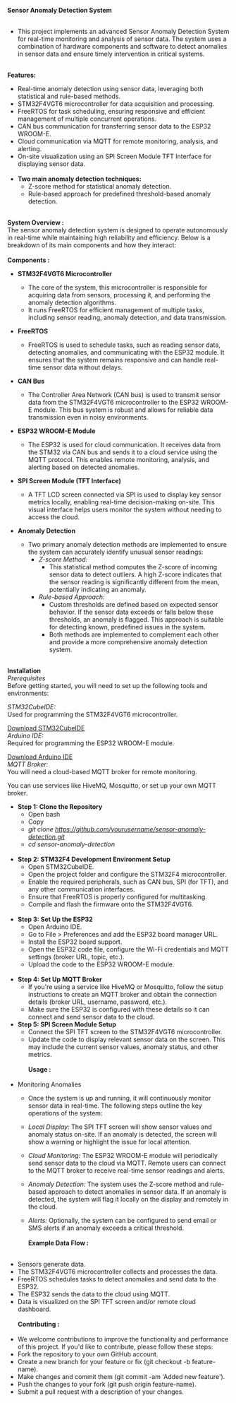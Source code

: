 **Sensor Anomaly Detection System** <br><br>
* This project implements an advanced Sensor Anomaly Detection System for real-time monitoring and analysis of sensor data. The system uses a combination of hardware components and software to detect anomalies in sensor data and ensure timely intervention in critical systems. <br><br>

**Features:** <br>
* Real-time anomaly detection using sensor data, leveraging both statistical and rule-based methods. <br>
* STM32F4VGT6 microcontroller for data acquisition and processing. <br>
* FreeRTOS for task scheduling, ensuring responsive and efficient management of multiple concurrent operations.<br>
* CAN bus communication for transferring sensor data to the ESP32 WROOM-E.<br>
* Cloud communication via MQTT for remote monitoring, analysis, and alerting.<br>
* On-site visualization using an SPI Screen Module TFT Interface for displaying sensor data.<br><br>
* **Two main anomaly detection techniques:** <br>
  - Z-score method for statistical anomaly detection.  <br>
  - Rule-based approach for predefined threshold-based anomaly detection.  <br><br>

**System Overview :** <br>
The sensor anomaly detection system is designed to operate autonomously in real-time while maintaining high reliability and efficiency. Below is a breakdown of its main components and how they interact:  <br> <br>
**Components :**  <br>
* **STM32F4VGT6 Microcontroller** <br>

  - The core of the system, this microcontroller is responsible for acquiring data from sensors, processing it, and performing the anomaly detection algorithms.
  - It runs FreeRTOS for efficient management of multiple tasks, including sensor reading, anomaly detection, and data transmission. <br>
* **FreeRTOS**  <br>

  - FreeRTOS is used to schedule tasks, such as reading sensor data, detecting anomalies, and communicating with the ESP32 module. It ensures that the system remains responsive and can handle real-time sensor data without delays.  <br>
* **CAN Bus**  <br>

  - The Controller Area Network (CAN bus) is used to transmit sensor data from the STM32F4VGT6 microcontroller to the ESP32 WROOM-E module. This bus system is robust and allows for reliable data transmission even in noisy environments. <br>
* **ESP32 WROOM-E Module**  <br>

  - The ESP32 is used for cloud communication. It receives data from the STM32 via CAN bus and sends it to a cloud service using the MQTT protocol. This enables remote monitoring, analysis, and alerting based on detected anomalies. <br>
* **SPI Screen Module (TFT Interface)**  <br>

  - A TFT LCD screen connected via SPI is used to display key sensor metrics locally, enabling real-time decision-making on-site. This visual interface helps users monitor the system without needing to access the cloud.  <br>
* **Anomaly Detection**  <br>
  - Two primary anomaly detection methods are implemented to ensure the system can accurately identify unusual sensor readings:  <br>
    - *Z-score Method:*  <br>
      - This statistical method computes the Z-score of incoming sensor data to detect outliers. A high Z-score indicates that the sensor reading is significantly different from the mean, potentially indicating an anomaly.  <br>
    - *Rule-based Approach:*  <br>
      - Custom thresholds are defined based on expected sensor behavior. If the sensor data exceeds or falls below these thresholds, an anomaly is flagged. This approach is suitable for detecting known, predefined issues in the system. <br>
      - Both methods are implemented to complement each other and provide a more comprehensive anomaly detection system. <br><br>

**Installation** <br>
*Prerequisites* <br>
Before getting started, you will need to set up the following tools and environments: <br>

*STM32CubeIDE:*  <br>Used for programming the STM32F4VGT6 microcontroller. <br>

[Download STM32CubeIDE](https://www.st.com/en/development-tools/stm32cubeide.html) <br>
*Arduino IDE:*<br> Required for programming the ESP32 WROOM-E module. <br>

[Download Arduino IDE](https://www.arduino.cc/en/software) <br>
*MQTT Broker:* <br> You will need a cloud-based MQTT broker for remote monitoring. <br>

You can use services like HiveMQ, Mosquitto, or set up your own MQTT broker. <br>
* **Step 1: Clone the Repository** <br>
  - Open bash <br>
  - Copy <br>
  - *git clone https://github.com/yourusername/sensor-anomaly-detection.git* <br>
  - *cd sensor-anomaly-detection* <br> <br>
* **Step 2: STM32F4 Development Environment Setup** <br>
  - Open STM32CubeIDE. <br>
  - Open the project folder and configure the STM32F4 microcontroller. <br>
  - Enable the required peripherals, such as CAN bus, SPI (for TFT), and any other communication interfaces. <br>
  - Ensure that FreeRTOS is properly configured for multitasking. <br>
  - Compile and flash the firmware onto the STM32F4VGT6. <br><br>
* **Step 3: Set Up the ESP32** <br>
  - Open Arduino IDE. <br>
  - Go to File > Preferences and add the ESP32 board manager URL. <br>
  - Install the ESP32 board support. <br>
  - Open the ESP32 code file, configure the Wi-Fi credentials and MQTT settings (broker URL, topic, etc.). <br>
  - Upload the code to the ESP32 WROOM-E module. <br><br>
* **Step 4: Set Up MQTT Broker** <br>
  - If you're using a service like HiveMQ or Mosquitto, follow the setup instructions to create an MQTT broker and obtain the connection details (broker URL, username, password, etc.). <br>
  - Make sure the ESP32 is configured with these details so it can connect and send sensor data to the cloud. <br>
* **Step 5: SPI Screen Module Setup** <br>
  - Connect the SPI TFT screen to the STM32F4VGT6 microcontroller. <br>
  - Update the code to display relevant sensor data on the screen. This may include the current sensor values, anomaly status, and other metrics. <br> <br>
**Usage :** <br><br>
* Monitoring Anomalies<br>
  - Once the system is up and running, it will continuously monitor sensor data in real-time. The following steps outline the key operations of the system: <br>
  - *Local Display:* The SPI TFT screen will show sensor values and anomaly status on-site. If an anomaly is detected, the screen will show a warning or highlight the issue for local attention. <br>

  - *Cloud Monitoring:* The ESP32 WROOM-E module will periodically send sensor data to the cloud via MQTT. Remote users can connect to the MQTT broker to receive real-time sensor readings and alerts. <br>

  - *Anomaly Detection:* The system uses the Z-score method and rule-based approach to detect anomalies in sensor data. If an anomaly is detected, the system will flag it locally on the display and remotely in the cloud. <br>

  - *Alerts:* Optionally, the system can be configured to send email or SMS alerts if an anomaly exceeds a critical threshold. <br><br>
**Example Data Flow :** <br><br>
* Sensors generate data. <br>
* The STM32F4VGT6 microcontroller collects and processes the data. <br>
* FreeRTOS schedules tasks to detect anomalies and send data to the ESP32. <br>
* The ESP32 sends the data to the cloud using MQTT. <br>
* Data is visualized on the SPI TFT screen and/or remote cloud dashboard. <br><br>
**Contributing :** <br><br>
* We welcome contributions to improve the functionality and performance of this project. If you'd like to contribute, please follow these steps: <br>
* Fork the repository to your own GitHub account. <br>
* Create a new branch for your feature or fix (git checkout -b feature-name). <br>
* Make changes and commit them (git commit -am 'Added new feature'). <br>
* Push the changes to your fork (git push origin feature-name). <br>
* Submit a pull request with a description of your changes. <br>
